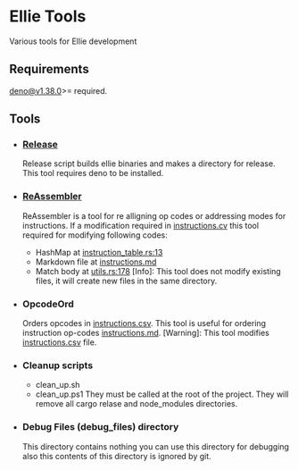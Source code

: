 # Ellie Tools

Various tools for Ellie development

## Requirements

deno@v1.38.0>= required.

## Tools

- ### [Release](./release.js)

    Release script builds ellie binaries and makes a directory for release. This tool requires deno to be installed.

- ### [ReAssembler](./reAssembler.js)

    ReAssembler is a tool for re alligning op codes or addressing modes for instructions. If a modification required in [instructions.cv](../bytecode/instructions.csv) this tool required for modifying following codes:

  - HashMap at [instruction_table.rs:13](../bytecode/src/instruction_table.rs)
  - Markdown file at [instructions.md](../bytecode/instructions.md)
  - Match body at [utils.rs:178](../vm/src/utils.rs)
    [Info]: This tool does not modify existing files, it will create new files in the same directory.

- ### OpcodeOrd

    Orders opcodes in [instructions.csv](../bytecode/instructions.csv). This tool is useful for ordering instruction op-codes [instructions.md](../bytecode/instructions.md). [Warning]: This tool modifies [instructions.csv](../bytecode/instructions.csv) file.

- ### Cleanup scripts

  - clean_up.sh
  - clean_up.ps1
    They must be called at the root of the project. They will remove all cargo relase and node_modules directories.

- ### Debug Files (debug_files) directory

    This directory contains nothing you can use this directory for debugging also this contents of this directory is ignored by git.
